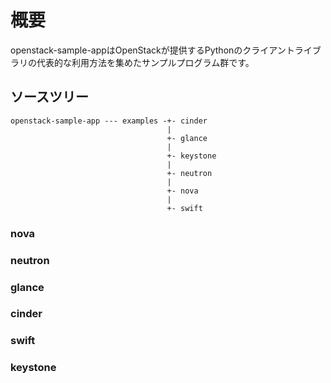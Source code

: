 # 概要
openstack-sample-appはOpenStackが提供するPythonのクライアントライブラリの代表的な利用方法を集めたサンプルプログラム群です。

## ソースツリー
```
openstack-sample-app --- examples -+- cinder
                                   |
                                   +- glance
                                   |
                                   +- keystone
                                   |
                                   +- neutron
                                   |
                                   +- nova
                                   |
                                   +- swift
```
### nova
### neutron
### glance
### cinder
### swift
### keystone
